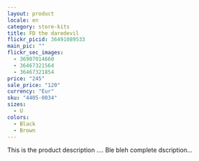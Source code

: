 ```yaml
---
layout: product
locale: en
category: store-kits
title: FD the daredevil
flickr_picid: 36491089533
main_pic: ""
flickr_sec_images:
  - 36907014660
  - 36467321564
  - 36467321854
price: "245"
sale_price: "120"
currency: "Eur"
sku: "4405-0034"
sizes:
  - U
colors:
  - Black
  - Brown
---
```


This is the product description ....
Ble bleh complete dscription...
